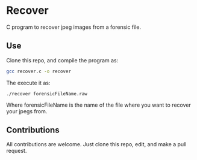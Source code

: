 # Recover
C program to recover jpeg images from a forensic file.

## Use
Clone this repo, and compile the program as:
```bash
gcc recover.c -o recover
```
The execute it as:
```
./recover forensicFileName.raw
```
Where forensicFileName is the name of the file where you want to recover your jpegs from.

## Contributions
All contributions are welcome. Just clone this repo, edit, and make a pull request.
